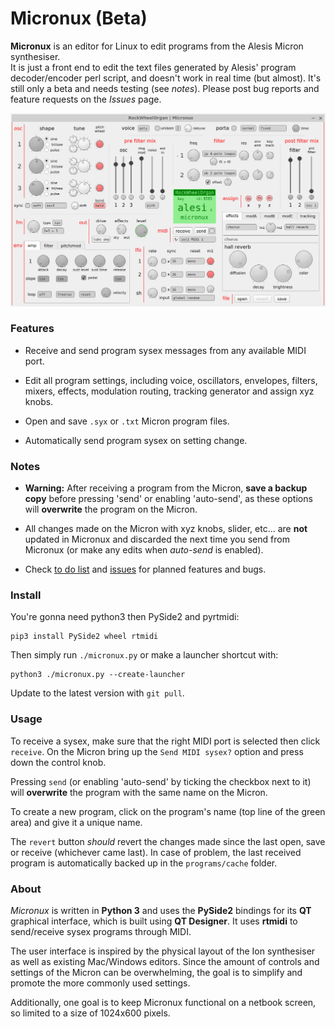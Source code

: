 # Micronux (Beta)

**Micronux** is an editor for Linux to edit programs from the Alesis Micron synthesiser.  
It is just a front end to edit the text files generated by Alesis' program decoder/encoder perl script, and doesn't work in real time (but almost). It's still only a beta and needs testing (see *notes*). Please post bug reports and feature requests on the *Issues* page.


![screenshot of micronux](docs/screenshot.jpg)


### Features

  - Receive and send program sysex messages from any available MIDI port.

  - Edit all program settings, including voice, oscillators, envelopes, filters, mixers, effects, modulation routing, tracking generator and assign xyz knobs.

  - Open and save `.syx` or `.txt` Micron program files.

  - Automatically send program sysex on setting change.


### Notes

  - **Warning:** After receiving a program from the Micron, **save a backup copy** before pressing 'send' or enabling 'auto-send', as these options will **overwrite** the program on the Micron. 

  - All changes made on the Micron with xyz knobs, slider, etc... are **not** updated in Micronux and discarded the next time you send from Micronux (or make any edits when *auto-send* is enabled).

  - Check [to do list](docs/TODO.md) and [issues](https://github.com/bergamote/micronux/issues) for planned features and bugs.


### Install


You're gonna need python3 then PySide2 and pyrtmidi:

    pip3 install PySide2 wheel rtmidi

Then simply run `./micronux.py` or make a launcher shortcut with:

    python3 ./micronux.py --create-launcher

Update to the latest version with `git pull`.


### Usage

To receive a sysex, make sure that the right MIDI port is selected then click `receive`. On the Micron bring up the `Send MIDI sysex?` option and press down the control knob.

Pressing `send` (or enabling 'auto-send' by ticking the checkbox next to it) will **overwrite** the program with the same name on the Micron.

To create a new program, click on the program's name (top line of the green area) and give it a unique name.

The `revert` button *should* revert the changes made since the last open, save or receive (whichever came last). In case of problem, the last received program is automatically backed up in the `programs/cache` folder.


### About

*Micronux* is written in **Python 3** and uses the **PySide2** bindings for its **QT** graphical interface, which is built using **QT Designer**. It uses **rtmidi** to send/receive sysex programs through MIDI.

The user interface is inspired by the physical layout of the Ion synthesiser as well as existing Mac/Windows editors. Since the amount of controls and settings of the Micron can be overwhelming, the goal is to simplify and promote the more commonly used settings.

Additionally, one goal is to keep Micronux functional on a netbook screen, so limited to a size of 1024x600 pixels.
